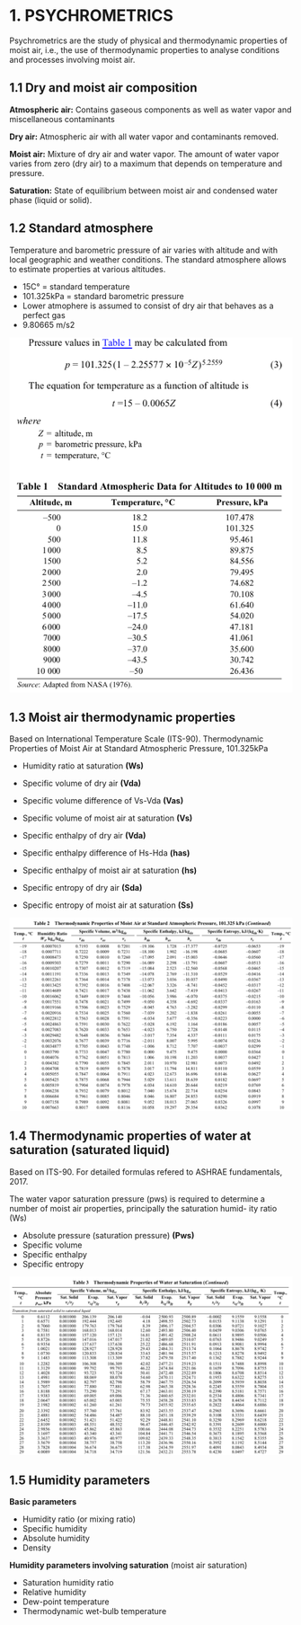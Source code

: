 # 1. PSYCHROMETRICS
Psychrometrics are the study of physical and thermodynamic properties of moist air, i.e.,
the use of thermodynamic properties to analyse conditions and processes involving moist air.

## 1.1 Dry and moist air composition
**Atmospheric air:** Contains gaseous components as well as water vapor and miscellaneous contaminants

**Dry air:** Atmospheric air with all water vapor and contaminants removed. 

**Moist air:** Mixture of dry air and water vapor. The amount of water vapor varies from zero (dry air) to a maximum that 
depends on temperature and pressure. 

**Saturation:** State of equilibrium between moist air and condensed water phase (liquid or solid).  

## 1.2 Standard atmosphere
Temperature and barometric pressure of air varies with altitude and with local geographic and weather conditions.
The standard atmosphere allows to estimate properties at various altitudes.
* 15C° = standard temperature
* 101.325kPa = standard barometric pressure
* Lower atmophere is assumed to consist of dry air that behaves as a perfect gas
* 9.80665 m/s2

![image info](./static/table_1.png)

## 1.3 Moist air thermodynamic properties
Based on International Temperature Scale (ITS-90). Thermodynamic Properties of Moist Air at Standard Atmospheric Pressure, 101.325kPa

* Humidity ratio at saturation **(Ws)**   

* Specific volume of dry air **(Vda)**

* Specific volume difference of Vs-Vda **(Vas)**

* Specific volume of moist air at saturation **(Vs)**

* Specific enthalpy of dry air **(Vda)**

* Specific enthalpy difference of Hs-Hda **(has)** 

* Specific enthalpy of moist air at saturation **(hs)**

* Specific entropy of dry air **(Sda)**

* Specific entropy of moist air at saturation **(Ss)** 

![image info](./static/table_2.png)

## 1.4 Thermodynamic properties of water at saturation (saturated liquid)
Based on ITS-90. For detailed formulas refered to ASHRAE fundamentals, 2017.

The water vapor saturation pressure (pws) is required to determine
a number of moist air properties, principally the saturation humid-
ity ratio (Ws)

* Absolute pressure (saturation pressure)  **(Pws)**
* Specific volume 
* Specific enthalpy
* Specific entropy 


![image info](./static/table_3.png)

## 1.5 Humidity parameters
**Basic parameters**
* Humidity ratio (or mixing ratio)
* Specific humidity
* Absolute humidity 
* Density

**Humidity parameters involving saturation** (moist air saturation)
* Saturation humidity ratio
* Relative humidity 
* Dew-point temperature
* Thermodynamic wet-bulb temperature
